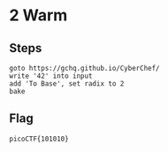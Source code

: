 # 2 Warm

## Steps
```
goto https://gchq.github.io/CyberChef/
write '42' into input
add 'To Base', set radix to 2
bake
```

## Flag
```
picoCTF{101010}
```
